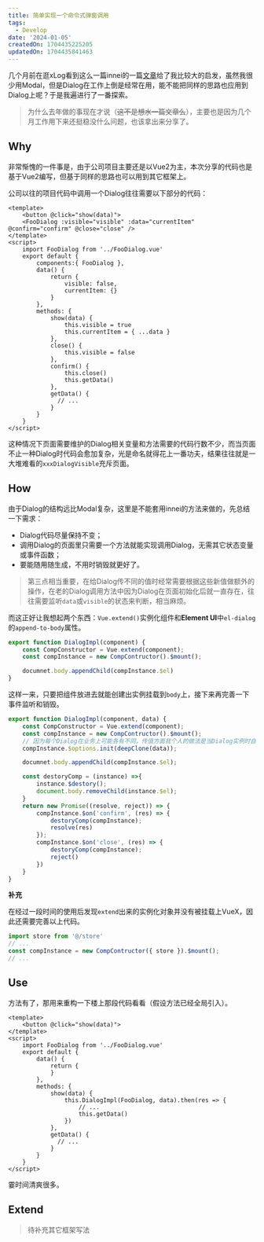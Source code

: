 ```yaml
---
title: 简单实现一个命令式弹窗调用
tags:
  - Develop
date: '2024-01-05'
createdOn: 1704435225205
updatedOn: 1704435841463
---
```

几个月前在逛xLog看到这么一篇innei的一篇[文章](https://innei.in/posts/programming/why-i-prefer-imperative-modal)给了我比较大的启发，虽然我很少用Modal，但是Dialog在工作上倒是经常在用，能不能把同样的思路也应用到Dialog上呢？于是我遍进行了一番探索。

> 为什么去年做的事现在才说（~~这不是想水一篇文章么~~），主要也是因为几个月工作用下来还挺稳没什么问题，也该拿出来分享了。

## Why
非常惭愧的一件事是，由于公司项目主要还是以Vue2为主，本次分享的代码也是基于Vue2编写，但基于同样的思路也可以用到其它框架上。

公司以往的项目代码中调用一个Dialog往往需要以下部分的代码：
```vue
<template>
	<button @click="show(data)">
	<FooDialog :visible="visible" :data="currentItem" @confirm="confirm" @close="close" />
</template>
<script>
	import FooDialog from '../FooDialog.vue'
	export default {
		components:{ FooDialog },
		data() {
			return {
				visible: false,
				currentItem: {}
			}
		},
		methods: {
			show(data) {
				this.visible = true
				this.currentItem = { ...data }
			},
			close() {
				this.visible = false
			},
			confirm() {
				this.close()
				this.getData()
			},
			getData() {
			  // ...
			}
		}
	}
</script>
```
这种情况下页面需要维护的Dialog相关变量和方法需要的代码行数不少，而当页面不止一种Dialog时代码会愈加复杂，光是命名就得花上一番功夫，结果往往就是一大堆难看的`xxxDialogVisible`充斥页面。

## How
由于Dialog的结构远比Modal复杂，这里是不能套用innei的方法来做的，先总结一下需求：
- Dialog代码尽量保持不变；
- 调用Dialog的页面里只需要一个方法就能实现调用Dialog，无需其它状态变量或事件函数；
- 要能随用随生成，不用时销毁就更好了。
> 第三点相当重要，在给Dialog传不同的值时经常需要根据这些新值做额外的操作，在老的Dialog调用方法中因为Dialog在页面初始化后就一直存在，往往需要监听`data`或`visible`的状态来判断，相当麻烦。


而这正好让我想起两个东西：`Vue.extend()`实例化组件和**Element UI**中`el-dialog`的`append-to-body`属性。
```js
export function DialogImpl(component) {
	const CompConstructor = Vue.extend(component);
	const compInstance = new CompContructor().$mount();

	documnet.body.appendChild(compInstance.$el)
}
```
这样一来，只要把组件放进去就能创建出实例挂载到`body`上，接下来再完善一下事件监听和销毁。
```js
export function DialogImpl(component, data) {
	const CompConstructor = Vue.extend(component);
	const compInstance = new CompContructor().$mount();
	// 因为每个Dialog在业务上可能各有不同，传值方面我个人的做法是当Dialog实例时自动执行一个init函数。
	compInstance.$options.init(deepClone(data));

	documnet.body.appendChild(compInstance.$el);

	const destoryComp = (instance) =>{
		instance.$destory();
		document.body.removeChild(instance.$el);
	}
	return new Promise((resolve, reject)) => {
		compInstance.$on('confirm', (res) => {
			destoryComp(compInstance);
			resolve(res)
		});
		compInstance.$on('close', (res) => {
			destoryComp(compInstance);
			reject()
		})
	}
}
```
**补充**

在经过一段时间的使用后发现`extend`出来的实例化对象并没有被挂载上VueX，因此还需要完善以上代码。
```js
import store from '@/store'
// ...
const compInstance = new CompContructor({ store }).$mount();
// ...
```

## Use
方法有了，那用来重构一下楼上那段代码看看（假设方法已经全局引入）。
```vue
<template>
	<button @click="show(data)">
</template>
<script>
	import FooDialog from '../FooDialog.vue'
	export default {
		data() {
			return {
			}
		},
		methods: {
			show(data) {
				this.DialogImpl(FooDialog, data).then(res => {
					// ...
					this.getData() 
				})
			},
			getData() {
			  // ...
			}
		}
	}
</script>
```
霎时间清爽很多。
## Extend
> 待补充其它框架写法
